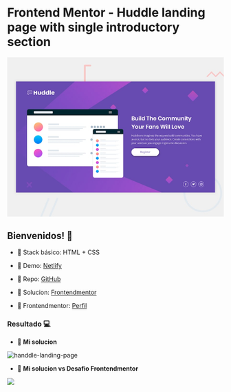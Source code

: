 # Frontend Mentor - Huddle landing page with single introductory section

![Design preview for the Huddle landing page with single introductory section](./design/desktop-preview.jpg)

## Bienvenidos! 👋

- 🚀 Stack básico: HTML + CSS

- 🚀 Demo: [Netlify](https://handdle-landing-page-v1.netlify.app/)

- 🚀 Repo: [GitHub](https://github.com/hugoorlando/huddle-landing-page)

- 🚀 Solucion: [Frontendmentor](https://www.frontendmentor.io/solutions/huddle-landing-page-with-a-single-introductory-section-00WxPGaFk)

- 🚀 Frontendmentor: [Perfil](https://www.frontendmentor.io/profile/hugoorlando)

### Resultado 💻

- 🚀 **Mi solucion**

![handdle-landing-page](https://github.com/hugoorlando/huddle-landing-page/blob/main/images/huddle-hugo.png)

- 🚀 **Mi solucion vs Desafio Frontendmentor**

![](https://github.com/hugoorlando/huddle-landing-page/blob/main/images/solucion-hugo.png)
